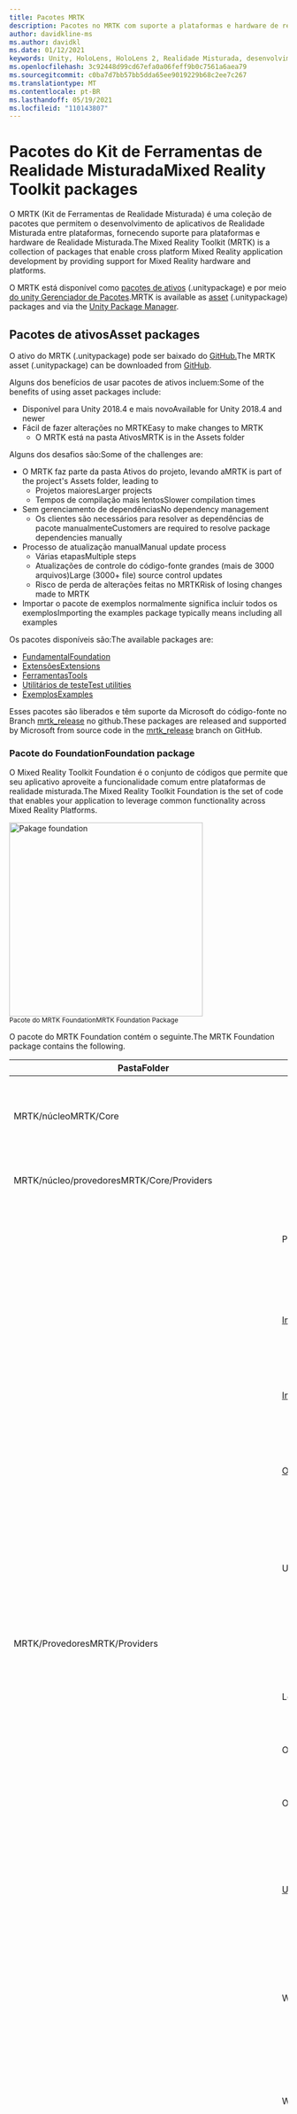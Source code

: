```yaml
---
title: Pacotes MRTK
description: Pacotes no MRTK com suporte a plataformas e hardware de realidade misturada.
author: davidkline-ms
ms.author: davidkl
ms.date: 01/12/2021
keywords: Unity, HoloLens, HoloLens 2, Realidade Misturada, desenvolvimento, MRTK, Unity Gerenciador de Pacotes,
ms.openlocfilehash: 3c92448d99cd67efa0a06feff9b0c7561a6aea79
ms.sourcegitcommit: c0ba7d7bb57bb5dda65ee9019229b68c2ee7c267
ms.translationtype: MT
ms.contentlocale: pt-BR
ms.lasthandoff: 05/19/2021
ms.locfileid: "110143807"
---
```

# <a name="mixed-reality-toolkit-packages"></a><span data-ttu-id="f936b-104">Pacotes do Kit de Ferramentas de Realidade Misturada</span><span class="sxs-lookup"><span data-stu-id="f936b-104">Mixed Reality Toolkit packages</span></span>

<span data-ttu-id="f936b-105">O MRTK (Kit de Ferramentas de Realidade Misturada) é uma coleção de pacotes que permitem o desenvolvimento de aplicativos de Realidade Misturada entre plataformas, fornecendo suporte para plataformas e hardware de Realidade Misturada.</span><span class="sxs-lookup"><span data-stu-id="f936b-105">The Mixed Reality Toolkit (MRTK) is a collection of packages that enable cross platform Mixed Reality application development by providing support for Mixed Reality hardware and platforms.</span></span>

<span data-ttu-id="f936b-106">O MRTK está disponível como [pacotes de ativos](#asset-packages) (.unitypackage) e por meio [do unity Gerenciador de Pacotes](#unity-package-manager).</span><span class="sxs-lookup"><span data-stu-id="f936b-106">MRTK is available as [asset](#asset-packages) (.unitypackage) packages and via the [Unity Package Manager](#unity-package-manager).</span></span>

## <a name="asset-packages"></a><span data-ttu-id="f936b-107">Pacotes de ativos</span><span class="sxs-lookup"><span data-stu-id="f936b-107">Asset packages</span></span>

<span data-ttu-id="f936b-108">O ativo do MRTK (.unitypackage) pode ser baixado do [GitHub.](https://github.com/microsoft/MixedRealityToolkit-Unity/releases)</span><span class="sxs-lookup"><span data-stu-id="f936b-108">The MRTK asset (.unitypackage) can be downloaded from [GitHub](https://github.com/microsoft/MixedRealityToolkit-Unity/releases).</span></span>

<span data-ttu-id="f936b-109">Alguns dos benefícios de usar pacotes de ativos incluem:</span><span class="sxs-lookup"><span data-stu-id="f936b-109">Some of the benefits of using asset packages include:</span></span>

- <span data-ttu-id="f936b-110">Disponível para Unity 2018.4 e mais novo</span><span class="sxs-lookup"><span data-stu-id="f936b-110">Available for Unity 2018.4 and newer</span></span>
- <span data-ttu-id="f936b-111">Fácil de fazer alterações no MRTK</span><span class="sxs-lookup"><span data-stu-id="f936b-111">Easy to make changes to MRTK</span></span>
  - <span data-ttu-id="f936b-112">O MRTK está na pasta Ativos</span><span class="sxs-lookup"><span data-stu-id="f936b-112">MRTK is in the Assets folder</span></span>

<span data-ttu-id="f936b-113">Alguns dos desafios são:</span><span class="sxs-lookup"><span data-stu-id="f936b-113">Some of the challenges are:</span></span>

- <span data-ttu-id="f936b-114">O MRTK faz parte da pasta Ativos do projeto, levando a</span><span class="sxs-lookup"><span data-stu-id="f936b-114">MRTK is part of the project's Assets folder, leading to</span></span>
  - <span data-ttu-id="f936b-115">Projetos maiores</span><span class="sxs-lookup"><span data-stu-id="f936b-115">Larger projects</span></span>
  - <span data-ttu-id="f936b-116">Tempos de compilação mais lentos</span><span class="sxs-lookup"><span data-stu-id="f936b-116">Slower compilation times</span></span>
- <span data-ttu-id="f936b-117">Sem gerenciamento de dependências</span><span class="sxs-lookup"><span data-stu-id="f936b-117">No dependency management</span></span>
  - <span data-ttu-id="f936b-118">Os clientes são necessários para resolver as dependências de pacote manualmente</span><span class="sxs-lookup"><span data-stu-id="f936b-118">Customers are required to resolve package dependencies manually</span></span>
- <span data-ttu-id="f936b-119">Processo de atualização manual</span><span class="sxs-lookup"><span data-stu-id="f936b-119">Manual update process</span></span>
  - <span data-ttu-id="f936b-120">Várias etapas</span><span class="sxs-lookup"><span data-stu-id="f936b-120">Multiple steps</span></span>
  - <span data-ttu-id="f936b-121">Atualizações de controle do código-fonte grandes (mais de 3000 arquivos)</span><span class="sxs-lookup"><span data-stu-id="f936b-121">Large (3000+ file) source control updates</span></span>
  - <span data-ttu-id="f936b-122">Risco de perda de alterações feitas no MRTK</span><span class="sxs-lookup"><span data-stu-id="f936b-122">Risk of losing changes made to MRTK</span></span>
- <span data-ttu-id="f936b-123">Importar o pacote de exemplos normalmente significa incluir todos os exemplos</span><span class="sxs-lookup"><span data-stu-id="f936b-123">Importing the examples package typically means including all examples</span></span>

<span data-ttu-id="f936b-124">Os pacotes disponíveis são:</span><span class="sxs-lookup"><span data-stu-id="f936b-124">The available packages are:</span></span>

- [<span data-ttu-id="f936b-125">Fundamental</span><span class="sxs-lookup"><span data-stu-id="f936b-125">Foundation</span></span>](#foundation-package)
- [<span data-ttu-id="f936b-126">Extensões</span><span class="sxs-lookup"><span data-stu-id="f936b-126">Extensions</span></span>](#extensions-package)
- [<span data-ttu-id="f936b-127">Ferramentas</span><span class="sxs-lookup"><span data-stu-id="f936b-127">Tools</span></span>](#tools-package)
- [<span data-ttu-id="f936b-128">Utilitários de teste</span><span class="sxs-lookup"><span data-stu-id="f936b-128">Test utilities</span></span>](#test-utilities-package)
- [<span data-ttu-id="f936b-129">Exemplos</span><span class="sxs-lookup"><span data-stu-id="f936b-129">Examples</span></span>](#examples-package)

<span data-ttu-id="f936b-130">Esses pacotes são liberados e têm suporte da Microsoft do código-fonte no Branch [mrtk_release](https://github.com/Microsoft/MixedRealityToolkit-Unity/tree/mrtk_release) no github.</span><span class="sxs-lookup"><span data-stu-id="f936b-130">These packages are released and supported by Microsoft from source code in the [mrtk_release](https://github.com/Microsoft/MixedRealityToolkit-Unity/tree/mrtk_release) branch on GitHub.</span></span>

### <a name="foundation-package"></a><span data-ttu-id="f936b-131">Pacote do Foundation</span><span class="sxs-lookup"><span data-stu-id="f936b-131">Foundation package</span></span>

<span data-ttu-id="f936b-132">O Mixed Reality Toolkit Foundation é o conjunto de códigos que permite que seu aplicativo aproveite a funcionalidade comum entre plataformas de realidade misturada.</span><span class="sxs-lookup"><span data-stu-id="f936b-132">The Mixed Reality Toolkit Foundation is the set of code that enables your application to leverage common functionality across Mixed Reality Platforms.</span></span>

<img src="../features/images/input/MRTK_Package_Foundation.png" width="350px" alt="Pakage foundation" style="display:block;">  
<span data-ttu-id="f936b-133"><sup>Pacote do MRTK Foundation</sup></span><span class="sxs-lookup"><span data-stu-id="f936b-133"><sup>MRTK Foundation Package</sup></span></span>

<span data-ttu-id="f936b-134">O pacote do MRTK Foundation contém o seguinte.</span><span class="sxs-lookup"><span data-stu-id="f936b-134">The MRTK Foundation package contains the following.</span></span>

| <span data-ttu-id="f936b-135">Pasta</span><span class="sxs-lookup"><span data-stu-id="f936b-135">Folder</span></span> | <span data-ttu-id="f936b-136">Componente</span><span class="sxs-lookup"><span data-stu-id="f936b-136">Component</span></span> | <span data-ttu-id="f936b-137">Descrição</span><span class="sxs-lookup"><span data-stu-id="f936b-137">Description</span></span> |
| --- | --- | --- |
| <span data-ttu-id="f936b-138">MRTK/núcleo</span><span class="sxs-lookup"><span data-stu-id="f936b-138">MRTK/Core</span></span> | | <span data-ttu-id="f936b-139">Definições de interface e tipo, classes base, sombreador padrão.</span><span class="sxs-lookup"><span data-stu-id="f936b-139">Interface and type definitions, base classes, standard shader.</span></span> |
| <span data-ttu-id="f936b-140">MRTK/núcleo/provedores</span><span class="sxs-lookup"><span data-stu-id="f936b-140">MRTK/Core/Providers</span></span> | | <span data-ttu-id="f936b-141">Provedores de dados independentes de plataforma</span><span class="sxs-lookup"><span data-stu-id="f936b-141">Platform agnostic data providers</span></span> |
| | <span data-ttu-id="f936b-142">Participação</span><span class="sxs-lookup"><span data-stu-id="f936b-142">Hands</span></span> | <span data-ttu-id="f936b-143">Suporte de classe base e serviços para acompanhamento à mão.</span><span class="sxs-lookup"><span data-stu-id="f936b-143">Base class support and services for hand tracking.</span></span> |
| | [<span data-ttu-id="f936b-144">InputAnimation</span><span class="sxs-lookup"><span data-stu-id="f936b-144">InputAnimation</span></span>](../features/input-simulation/input-animation-recording.md) | <span data-ttu-id="f936b-145">Suporte para registro de movimentação de cabeçalho e dados de rastreamento de mão.</span><span class="sxs-lookup"><span data-stu-id="f936b-145">Support for recording head movement and hand tracking data.</span></span> |
| | [<span data-ttu-id="f936b-146">InputSimulation</span><span class="sxs-lookup"><span data-stu-id="f936b-146">InputSimulation</span></span>](../features/input-simulation/input-simulation-service.md) | <span data-ttu-id="f936b-147">Suporte para simulação de entrada e de olho no editor.</span><span class="sxs-lookup"><span data-stu-id="f936b-147">Support for in-editor simulation of hand and eye input.</span></span> |
| | [<span data-ttu-id="f936b-148">ObjectMeshObserver</span><span class="sxs-lookup"><span data-stu-id="f936b-148">ObjectMeshObserver</span></span>](../features/spatial-awareness/spatial-object-mesh-observer.md) | <span data-ttu-id="f936b-149">O observador de conscientização espacial usando um modelo 3D como os dados.</span><span class="sxs-lookup"><span data-stu-id="f936b-149">Spatial awareness observer using a 3D model as the data.</span></span> |
| | <span data-ttu-id="f936b-150">UnityInput</span><span class="sxs-lookup"><span data-stu-id="f936b-150">UnityInput</span></span> | <span data-ttu-id="f936b-151">Dispositivos de entrada comuns (pixel, mouse etc.) implementados por meio da API de entrada do Unity.</span><span class="sxs-lookup"><span data-stu-id="f936b-151">Common input devices (joystick, mouse, etc.) implemented via Unity's input API.</span></span> |
| <span data-ttu-id="f936b-152">MRTK/Provedores</span><span class="sxs-lookup"><span data-stu-id="f936b-152">MRTK/Providers</span></span> | | <span data-ttu-id="f936b-153">Provedores de dados específicos da plataforma</span><span class="sxs-lookup"><span data-stu-id="f936b-153">Platform specific data providers</span></span> |
| | <span data-ttu-id="f936b-154">LeapMotion</span><span class="sxs-lookup"><span data-stu-id="f936b-154">LeapMotion</span></span> | <span data-ttu-id="f936b-155">Suporte para o controlador UltraLeap Leap Motion.</span><span class="sxs-lookup"><span data-stu-id="f936b-155">Support for the UltraLeap Leap Motion controller.</span></span> |
| | <span data-ttu-id="f936b-156">OpenVR</span><span class="sxs-lookup"><span data-stu-id="f936b-156">OpenVR</span></span> | <span data-ttu-id="f936b-157">Suporte para dispositivos OpenVR.</span><span class="sxs-lookup"><span data-stu-id="f936b-157">Support for OpenVR devices.</span></span> |
| | <span data-ttu-id="f936b-158">Oculus</span><span class="sxs-lookup"><span data-stu-id="f936b-158">Oculus</span></span> | <span data-ttu-id="f936b-159">Suporte para dispositivos Oculus, como o Busca.</span><span class="sxs-lookup"><span data-stu-id="f936b-159">Support for Oculus devices, such as the Quest.</span></span> |
| | [<span data-ttu-id="f936b-160">UnityAR</span><span class="sxs-lookup"><span data-stu-id="f936b-160">UnityAR</span></span>](../features/camera-system/unity-ar-camera-settings.md) | <span data-ttu-id="f936b-161">(Experimental) Provedor de configurações de câmera que habilita o uso do MRTK com dispositivos de AR móveis.</span><span class="sxs-lookup"><span data-stu-id="f936b-161">(Experimental) Camera settings provider enabling MRTK use with mobile AR devices.</span></span> |
| | <span data-ttu-id="f936b-162">WindowsMixedReality</span><span class="sxs-lookup"><span data-stu-id="f936b-162">WindowsMixedReality</span></span> | <span data-ttu-id="f936b-163">Suporte para Windows Mixed Reality, incluindo Microsoft HoloLens e headsets imersivos.</span><span class="sxs-lookup"><span data-stu-id="f936b-163">Support for Windows Mixed Reality devices, including Microsoft HoloLens and immersive headsets.</span></span> |
| | <span data-ttu-id="f936b-164">Windows</span><span class="sxs-lookup"><span data-stu-id="f936b-164">Windows</span></span> | <span data-ttu-id="f936b-165">Suporte para APIs específicas do Microsoft Windows, por exemplo, fala e ditado.</span><span class="sxs-lookup"><span data-stu-id="f936b-165">Support for Microsoft Windows specific APIs, for example speech and dictation.</span></span> |
| | <span data-ttu-id="f936b-166">SDK do XR</span><span class="sxs-lookup"><span data-stu-id="f936b-166">XR SDK</span></span> | <span data-ttu-id="f936b-167">(Experimental) Suporte para [a nova estrutura XR do Unity](https://blogs.unity3d.com/2020/01/24/unity-xr-platform-updates/) no Unity 2019.3 e mais novo.</span><span class="sxs-lookup"><span data-stu-id="f936b-167">(Experimental) Support for [Unity's new XR framework](https://blogs.unity3d.com/2020/01/24/unity-xr-platform-updates/) in Unity 2019.3 and newer.</span></span> |
| <span data-ttu-id="f936b-168">MRTK/SDK</span><span class="sxs-lookup"><span data-stu-id="f936b-168">MRTK/SDK</span></span> | | |
| | <span data-ttu-id="f936b-169">Habilitação</span><span class="sxs-lookup"><span data-stu-id="f936b-169">Experimental</span></span> | <span data-ttu-id="f936b-170">Recursos experimentais, incluindo sombreadores, controles de interface do usuário e gerenciadores de sistema individuais.</span><span class="sxs-lookup"><span data-stu-id="f936b-170">Experimental features, including shaders, user interface controls and individual system managers.</span></span> |
| | <span data-ttu-id="f936b-171">Recursos</span><span class="sxs-lookup"><span data-stu-id="f936b-171">Features</span></span> | <span data-ttu-id="f936b-172">Funcionalidade que se baseia no pacote Foundation.</span><span class="sxs-lookup"><span data-stu-id="f936b-172">Functionality that builds upon the Foundation package.</span></span> |
| | <span data-ttu-id="f936b-173">Perfis</span><span class="sxs-lookup"><span data-stu-id="f936b-173">Profiles</span></span> | <span data-ttu-id="f936b-174">Perfis padrão para os serviços e sistemas do Microsoft Mixed Reality Toolkit.</span><span class="sxs-lookup"><span data-stu-id="f936b-174">Default profiles for the Microsoft Mixed Reality Toolkit systems and services.</span></span> |
| | <span data-ttu-id="f936b-175">StandardAssets</span><span class="sxs-lookup"><span data-stu-id="f936b-175">StandardAssets</span></span> | <span data-ttu-id="f936b-176">Ativos comuns; modelos, texturas, materiais, etc.</span><span class="sxs-lookup"><span data-stu-id="f936b-176">Common assets; models, textures, materials, etc.</span></span> |
| <span data-ttu-id="f936b-177">MRTK/SceneSystemResources</span><span class="sxs-lookup"><span data-stu-id="f936b-177">MRTK/SceneSystemResources</span></span> | | <span data-ttu-id="f936b-178">Ativos e recursos usados pelo sistema de cena</span><span class="sxs-lookup"><span data-stu-id="f936b-178">Assets and resources used by the Scene System</span></span> |
| <span data-ttu-id="f936b-179">MRTK/serviços</span><span class="sxs-lookup"><span data-stu-id="f936b-179">MRTK/Services</span></span> | | |
| | [<span data-ttu-id="f936b-180">BoundarySystem</span><span class="sxs-lookup"><span data-stu-id="f936b-180">BoundarySystem</span></span>](../features/boundary/boundary-system-getting-started.md) | <span data-ttu-id="f936b-181">Sistema implementando suporte de limite VR.</span><span class="sxs-lookup"><span data-stu-id="f936b-181">System implementing VR boundary support.</span></span> |
| | [<span data-ttu-id="f936b-182">CameraSystem</span><span class="sxs-lookup"><span data-stu-id="f936b-182">CameraSystem</span></span>](../features/camera-system/camera-system-overview.md) | <span data-ttu-id="f936b-183">Sistema implementando a configuração e o gerenciamento da câmera.</span><span class="sxs-lookup"><span data-stu-id="f936b-183">System implementing camera configuration and management.</span></span> |
| | [<span data-ttu-id="f936b-184">DiagnosticsSystem</span><span class="sxs-lookup"><span data-stu-id="f936b-184">DiagnosticsSystem</span></span>](../features/diagnostics/diagnostics-system-getting-started.md) | <span data-ttu-id="f936b-185">Sistema implementando no Application Diagnostics, por exemplo, um criador de perfil Visual.</span><span class="sxs-lookup"><span data-stu-id="f936b-185">System implementing in application diagnostics, for example a visual profiler.</span></span> |
| | [<span data-ttu-id="f936b-186">InputSystem</span><span class="sxs-lookup"><span data-stu-id="f936b-186">InputSystem</span></span>](../features/input/overview.md) | <span data-ttu-id="f936b-187">Sistema que fornece suporte para acessar e manipular a entrada do usuário.</span><span class="sxs-lookup"><span data-stu-id="f936b-187">System providing support for accessing and handling user input.</span></span> |
| | [<span data-ttu-id="f936b-188">SceneSystem</span><span class="sxs-lookup"><span data-stu-id="f936b-188">SceneSystem</span></span>](../features/scene-system/scene-system-getting-started.md) | <span data-ttu-id="f936b-189">Sistema que fornece suporte a aplicativos de várias cenas.</span><span class="sxs-lookup"><span data-stu-id="f936b-189">System providing multi-scene application support.</span></span> |
| | [<span data-ttu-id="f936b-190">SpatialAwarenessSystem</span><span class="sxs-lookup"><span data-stu-id="f936b-190">SpatialAwarenessSystem</span></span>](../features/spatial-awareness/spatial-awareness-getting-started.md) | <span data-ttu-id="f936b-191">Sistema que fornece suporte para a conscientização do ambiente do usuário.</span><span class="sxs-lookup"><span data-stu-id="f936b-191">System providing support for awareness of the user's environment.</span></span> |
| | [<span data-ttu-id="f936b-192">TeleportSystem</span><span class="sxs-lookup"><span data-stu-id="f936b-192">TeleportSystem</span></span>](../features/teleport-system/teleport-system.md) | <span data-ttu-id="f936b-193">Sistema que fornece suporte para teleportabilidade (mudando sobre a experiência em saltos).</span><span class="sxs-lookup"><span data-stu-id="f936b-193">System providing support for teleporting (moving about the experience in jumps).</span></span> |
| <span data-ttu-id="f936b-194">MRTK/StandardAssets</span><span class="sxs-lookup"><span data-stu-id="f936b-194">MRTK/StandardAssets</span></span> | | <span data-ttu-id="f936b-195">Sombreador padrão MRTK, materiais básicos e outros ativos padrão para experiências de realidade misturada</span><span class="sxs-lookup"><span data-stu-id="f936b-195">MRTK Standard shader, basic materials and other standard assets for mixed reality experiences</span></span> |

### <a name="extensions-package"></a><span data-ttu-id="f936b-196">Pacote de extensões</span><span class="sxs-lookup"><span data-stu-id="f936b-196">Extensions package</span></span>

<span data-ttu-id="f936b-197">O pacote opcional Microsoft. MixedRealityToolkit. Unity. Extensions inclui serviços adicionais que estendem a funcionalidade do Microsoft Mixed Reality Toolkit.</span><span class="sxs-lookup"><span data-stu-id="f936b-197">The optional Microsoft.MixedRealityToolkit.Unity.Extensions package includes additional services that extend the functionality of the Microsoft Mixed Reality Toolkit.</span></span>

> [!NOTE]
> <span data-ttu-id="f936b-198">O pacote de extensões requer Microsoft. MixedRealityToolkit. Unity. Foundation.</span><span class="sxs-lookup"><span data-stu-id="f936b-198">The extensions package requires Microsoft.MixedRealityToolkit.Unity.Foundation.</span></span>

| <span data-ttu-id="f936b-199">Pasta</span><span class="sxs-lookup"><span data-stu-id="f936b-199">Folder</span></span> | <span data-ttu-id="f936b-200">Componente</span><span class="sxs-lookup"><span data-stu-id="f936b-200">Component</span></span> | <span data-ttu-id="f936b-201">Descrição</span><span class="sxs-lookup"><span data-stu-id="f936b-201">Description</span></span> |
| --- | --- | --- |
| <span data-ttu-id="f936b-202">MRTK/extensões</span><span class="sxs-lookup"><span data-stu-id="f936b-202">MRTK/Extensions</span></span> | |
| | [<span data-ttu-id="f936b-203">HandPhysicsService</span><span class="sxs-lookup"><span data-stu-id="f936b-203">HandPhysicsService</span></span>](../features/extensions/hand-physics-service.md) | <span data-ttu-id="f936b-204">Serviço que adiciona suporte de física a mãos articuladas.</span><span class="sxs-lookup"><span data-stu-id="f936b-204">Service that adds physics support to articulated hands.</span></span> |
| | <span data-ttu-id="f936b-205">LostTrackingService</span><span class="sxs-lookup"><span data-stu-id="f936b-205">LostTrackingService</span></span> | <span data-ttu-id="f936b-206">Serviço que simplifica a manipulação da perda de rastreamento em dispositivos Microsoft HoloLens.</span><span class="sxs-lookup"><span data-stu-id="f936b-206">Service that simplifies handling of tracking loss on Microsoft HoloLens devices.</span></span> |
| | [<span data-ttu-id="f936b-207">SceneTransitionService</span><span class="sxs-lookup"><span data-stu-id="f936b-207">SceneTransitionService</span></span>](../features/extensions/scene-transition-service.md) | <span data-ttu-id="f936b-208">Serviço que simplifica a adição de transições de cena suaves.</span><span class="sxs-lookup"><span data-stu-id="f936b-208">Service that simplifies adding smooth scene transitions.</span></span> |

### <a name="tools-package"></a><span data-ttu-id="f936b-209">Pacote de ferramentas</span><span class="sxs-lookup"><span data-stu-id="f936b-209">Tools package</span></span>

<span data-ttu-id="f936b-210">O pacote opcional Microsoft. MixedRealityToolkit. Unity. Tools inclui ferramentas úteis que aprimoram a experiência de desenvolvimento da realidade mista usando o Microsoft Mixed Reality Toolkit.</span><span class="sxs-lookup"><span data-stu-id="f936b-210">The optional Microsoft.MixedRealityToolkit.Unity.Tools package includes helpful tools that enhance the mixed reality development experience using the Microsoft Mixed Reality Toolkit.</span></span>
<span data-ttu-id="f936b-211">Essas ferramentas estão localizadas no menu **Mixed Reality Toolkit > Utilities** no editor do Unity.</span><span class="sxs-lookup"><span data-stu-id="f936b-211">These tools are located in the **Mixed Reality Toolkit > Utilities** menu in the Unity Editor.</span></span>

> [!NOTE]
> <span data-ttu-id="f936b-212">O pacote de ferramentas requer Microsoft. MixedRealityToolkit. Unity. Foundation.</span><span class="sxs-lookup"><span data-stu-id="f936b-212">The tools package requires Microsoft.MixedRealityToolkit.Unity.Foundation.</span></span>

| <span data-ttu-id="f936b-213">Pasta</span><span class="sxs-lookup"><span data-stu-id="f936b-213">Folder</span></span> | <span data-ttu-id="f936b-214">Componente</span><span class="sxs-lookup"><span data-stu-id="f936b-214">Component</span></span> | <span data-ttu-id="f936b-215">Descrição</span><span class="sxs-lookup"><span data-stu-id="f936b-215">Description</span></span> |
| --- | --- | --- |
| <span data-ttu-id="f936b-216">MRTK/ferramentas</span><span class="sxs-lookup"><span data-stu-id="f936b-216">MRTK/Tools</span></span> | |
| | <span data-ttu-id="f936b-217">BuildWindow</span><span class="sxs-lookup"><span data-stu-id="f936b-217">BuildWindow</span></span> | <span data-ttu-id="f936b-218">Ferramenta que ajuda a simplificar o processo de criação e implantação de aplicativos UWP.</span><span class="sxs-lookup"><span data-stu-id="f936b-218">Tool that helps simplify the process of building and deploying UWP applications.</span></span> |
| | [<span data-ttu-id="f936b-219">DependencyWindow</span><span class="sxs-lookup"><span data-stu-id="f936b-219">DependencyWindow</span></span>](../features/tools/dependency-window.md) | <span data-ttu-id="f936b-220">Ferramenta que cria um grafo de dependência de ativos em um projeto.</span><span class="sxs-lookup"><span data-stu-id="f936b-220">Tool that creates a dependency graph of assets in a project.</span></span> |
| | [<span data-ttu-id="f936b-221">ExtensionServiceCreator</span><span class="sxs-lookup"><span data-stu-id="f936b-221">ExtensionServiceCreator</span></span>](../features/tools/extension-service-creation-wizard.md) | <span data-ttu-id="f936b-222">Assistente para ajudar na criação de serviços de extensão.</span><span class="sxs-lookup"><span data-stu-id="f936b-222">Wizard to assist in creating extension services.</span></span> |
| | [<span data-ttu-id="f936b-223">MigrationWindow</span><span class="sxs-lookup"><span data-stu-id="f936b-223">MigrationWindow</span></span>](../features/tools/migration-window.md) | <span data-ttu-id="f936b-224">Ferramenta que ajuda na atualização de código que usa componentes do MRTK preterido.</span><span class="sxs-lookup"><span data-stu-id="f936b-224">Tool that assists in updating code that uses deprecated MRTK components.</span></span>  |
| | [<span data-ttu-id="f936b-225">OptimizeWindow</span><span class="sxs-lookup"><span data-stu-id="f936b-225">OptimizeWindow</span></span>](../features/tools/optimize-window.md) | <span data-ttu-id="f936b-226">Utilitário para ajudar a automatizar a configuração de um projeto de realidade misturada para o melhor desempenho no Unity.</span><span class="sxs-lookup"><span data-stu-id="f936b-226">Utility to help automate configuring a mixed reality project for the best performance in Unity.</span></span> |
| | <span data-ttu-id="f936b-227">ReserializeAssetsUtility</span><span class="sxs-lookup"><span data-stu-id="f936b-227">ReserializeAssetsUtility</span></span> | <span data-ttu-id="f936b-228">Fornece suporte para reserializar arquivos específicos do Unity.</span><span class="sxs-lookup"><span data-stu-id="f936b-228">Provides support for reserializing specific Unity files.</span></span> |
| | [<span data-ttu-id="f936b-229">RuntimeTools/Tools/ControllerMappingTool</span><span class="sxs-lookup"><span data-stu-id="f936b-229">RuntimeTools/Tools/ControllerMappingTool</span></span>](../features/tools/controller-mapping-tool.md) | <span data-ttu-id="f936b-230">Utilitário que permite aos desenvolvedores determinar rapidamente os mapeamentos do Unity para controladores de hardware.</span><span class="sxs-lookup"><span data-stu-id="f936b-230">Utility enabling developers to quickly determine Unity mappings for hardware controllers.</span></span> |
| | <span data-ttu-id="f936b-231">ScreenshotUtility</span><span class="sxs-lookup"><span data-stu-id="f936b-231">ScreenshotUtility</span></span> | <span data-ttu-id="f936b-232">Habilita a captura de imagens de aplicativo no editor do Unity.</span><span class="sxs-lookup"><span data-stu-id="f936b-232">Enables capturing application images in the Unity editor.</span></span> |
| | <span data-ttu-id="f936b-233">TextureCombinerWindow</span><span class="sxs-lookup"><span data-stu-id="f936b-233">TextureCombinerWindow</span></span> | <span data-ttu-id="f936b-234">Utilitário para combinar texturas gráficas.</span><span class="sxs-lookup"><span data-stu-id="f936b-234">Utility to combine graphics textures.</span></span> |
| | [<span data-ttu-id="f936b-235">Caixa de Ferramentas</span><span class="sxs-lookup"><span data-stu-id="f936b-235">Toolbox</span></span>](../features/ux-building-blocks/toolbox.md) | <span data-ttu-id="f936b-236">Interface do usuário que facilita a descoberta e o uso de componentes de UX do MRTK.</span><span class="sxs-lookup"><span data-stu-id="f936b-236">UI that makes it easy to discover and use MRTK UX components.</span></span> |

### <a name="test-utilities-package"></a><span data-ttu-id="f936b-237">Testar pacote de utilitários</span><span class="sxs-lookup"><span data-stu-id="f936b-237">Test utilities package</span></span>

<span data-ttu-id="f936b-238">O pacote opcional Microsoft.MixedRealityToolkit.TestUtilities é uma coleção de scripts auxiliares que permitem aos desenvolvedores criar facilmente testes de modo [de reprodução.](../contributing/unit-tests.md#play-mode-tests)</span><span class="sxs-lookup"><span data-stu-id="f936b-238">The optional Microsoft.MixedRealityToolkit.TestUtilities package is a collection of helper scripts that enable developers to easily [create play mode tests](../contributing/unit-tests.md#play-mode-tests).</span></span> <span data-ttu-id="f936b-239">Esses utilitários são especialmente úteis para desenvolvedores que criam componentes do MRTK.</span><span class="sxs-lookup"><span data-stu-id="f936b-239">These utilities are especially useful for developers creating MRTK components.</span></span>

| <span data-ttu-id="f936b-240">Pasta</span><span class="sxs-lookup"><span data-stu-id="f936b-240">Folder</span></span> | <span data-ttu-id="f936b-241">Componente</span><span class="sxs-lookup"><span data-stu-id="f936b-241">Component</span></span> | <span data-ttu-id="f936b-242">Descrição</span><span class="sxs-lookup"><span data-stu-id="f936b-242">Description</span></span> |
| --- | --- | --- |
| <span data-ttu-id="f936b-243">MRTK/testes</span><span class="sxs-lookup"><span data-stu-id="f936b-243">MRTK/Tests</span></span> | |
| | <span data-ttu-id="f936b-244">TestUtilities</span><span class="sxs-lookup"><span data-stu-id="f936b-244">TestUtilities</span></span> | <span data-ttu-id="f936b-245">Métodos para simplificar a criação de testes de modo de reprodução, incluindo utilitários de simulação de mão.</span><span class="sxs-lookup"><span data-stu-id="f936b-245">Methods to simplify creation of play mode tests, including hand simulation utilities.</span></span> |

### <a name="examples-package"></a><span data-ttu-id="f936b-246">Pacote de exemplos</span><span class="sxs-lookup"><span data-stu-id="f936b-246">Examples package</span></span>

<span data-ttu-id="f936b-247">O pacote de exemplos contém demonstrações, scripts de exemplo e exemplos de cenas que exercem a funcionalidade no pacote do Foundation.</span><span class="sxs-lookup"><span data-stu-id="f936b-247">The examples package contains demos, sample scripts, and sample scenes that exercise functionality in the foundation package.</span></span> <span data-ttu-id="f936b-248">Este pacote contém a [cena HandInteractionExample](../features/example-scenes/hand-interaction-examples.md) (figurada abaixo) que contém objetos de exemplo que respondem a vários tipos de entrada mão (articulados e não articulados).</span><span class="sxs-lookup"><span data-stu-id="f936b-248">This package contains the [HandInteractionExample scene](../features/example-scenes/hand-interaction-examples.md) (pictured below) which contains sample objects that respond to various types of hand input (articulated and non-articulated).</span></span>

![Cena HandInteractionExample](../features/images/MRTK_Examples.png)

<span data-ttu-id="f936b-250">Este pacote também contém demonstrações de acompanhamento ocular, que estão [documentadas aqui](../features/example-scenes/eye-tracking-examples-overview.md)</span><span class="sxs-lookup"><span data-stu-id="f936b-250">This package also contains eye tracking demos, which are [documented here](../features/example-scenes/eye-tracking-examples-overview.md)</span></span>

<span data-ttu-id="f936b-251">Em geral, qualquer novo recurso no MRTK deve conter um exemplo correspondente no pacote de exemplos, aproximadamente seguindo a mesma estrutura de pastas e local.</span><span class="sxs-lookup"><span data-stu-id="f936b-251">More generally, any new feature in the MRTK should contain a corresponding example in the examples package, roughly following the same folder structure and location.</span></span>

> [!NOTE]
> <span data-ttu-id="f936b-252">O pacote de exemplos requer Microsoft. MixedRealityToolkit. Unity. Foundation.</span><span class="sxs-lookup"><span data-stu-id="f936b-252">The examples package requires Microsoft.MixedRealityToolkit.Unity.Foundation.</span></span>

| <span data-ttu-id="f936b-253">Pasta</span><span class="sxs-lookup"><span data-stu-id="f936b-253">Folder</span></span> | <span data-ttu-id="f936b-254">Componente</span><span class="sxs-lookup"><span data-stu-id="f936b-254">Component</span></span> | <span data-ttu-id="f936b-255">Descrição</span><span class="sxs-lookup"><span data-stu-id="f936b-255">Description</span></span> |
| --- | --- | --- |
| <span data-ttu-id="f936b-256">MRTK/exemplos</span><span class="sxs-lookup"><span data-stu-id="f936b-256">MRTK/Examples</span></span> | | |
| | <span data-ttu-id="f936b-257">Demonstrações</span><span class="sxs-lookup"><span data-stu-id="f936b-257">Demos</span></span> | <span data-ttu-id="f936b-258">Cenas simples que ilustram um ou dois recursos relacionados.</span><span class="sxs-lookup"><span data-stu-id="f936b-258">Simple scenes illustrating one or two related features.</span></span> |
| | <span data-ttu-id="f936b-259">Habilitação</span><span class="sxs-lookup"><span data-stu-id="f936b-259">Experimental</span></span> | <span data-ttu-id="f936b-260">Cenas de demonstração que ilustram recursos experimentais.</span><span class="sxs-lookup"><span data-stu-id="f936b-260">Demo scenes illustrating experimental features.</span></span> |
| | <span data-ttu-id="f936b-261">StandardAssets</span><span class="sxs-lookup"><span data-stu-id="f936b-261">StandardAssets</span></span> | <span data-ttu-id="f936b-262">Ativos comuns compartilhados por várias cenas de demonstração.</span><span class="sxs-lookup"><span data-stu-id="f936b-262">Common assets shared by multiple demo scenes.</span></span> |

## <a name="unity-package-manager"></a><span data-ttu-id="f936b-263">Gerenciador de pacotes do Unity</span><span class="sxs-lookup"><span data-stu-id="f936b-263">Unity Package Manager</span></span>

<span data-ttu-id="f936b-264">Para as experiências que estão sendo criadas usando o Unity 2019,4 e mais recente, o MRTK está disponível por meio do [Gerenciador de pacotes do Unity](https://docs.unity3d.com/Manual/Packages.html).</span><span class="sxs-lookup"><span data-stu-id="f936b-264">For experiences being created using Unity 2019.4 and newer, the MRTK is available via the [Unity Package Manager](https://docs.unity3d.com/Manual/Packages.html).</span></span>

<span data-ttu-id="f936b-265">Alguns dos benefícios de usar pacotes de ativos incluem:</span><span class="sxs-lookup"><span data-stu-id="f936b-265">Some of the benefits of using asset packages include:</span></span>

- <span data-ttu-id="f936b-266">Projetos menores</span><span class="sxs-lookup"><span data-stu-id="f936b-266">Smaller projects</span></span>
  - <span data-ttu-id="f936b-267">Soluções de limpeza do Visual Studio</span><span class="sxs-lookup"><span data-stu-id="f936b-267">Cleaner Visual Studio solutions</span></span>
  - <span data-ttu-id="f936b-268">Menos arquivos para fazer check-in (MRTK é uma referência simples no `Packages/manifest.json` arquivo)</span><span class="sxs-lookup"><span data-stu-id="f936b-268">Fewer files to check in (MRTK is a simple reference in the `Packages/manifest.json` file)</span></span>
- <span data-ttu-id="f936b-269">Compilação mais rápida</span><span class="sxs-lookup"><span data-stu-id="f936b-269">Faster compilation</span></span>
  - <span data-ttu-id="f936b-270">O Unity não precisa recompilar o MRTK durante a compilação</span><span class="sxs-lookup"><span data-stu-id="f936b-270">Unity does not need to recompile MRTK during building</span></span>
- <span data-ttu-id="f936b-271">Resolução de dependência</span><span class="sxs-lookup"><span data-stu-id="f936b-271">Dependency resolution</span></span>
  - <span data-ttu-id="f936b-272">Os pacotes MRTK necessários são instalados automaticamente ao especificar pacotes com dependências</span><span class="sxs-lookup"><span data-stu-id="f936b-272">Required MRTK packages are automatically installed when specifying packages with dependencies</span></span>
- <span data-ttu-id="f936b-273">Atualização fácil para novas versões do MRTK</span><span class="sxs-lookup"><span data-stu-id="f936b-273">Easy update to new MRTK versions</span></span>
  - <span data-ttu-id="f936b-274">Alterar a versão no `Packages/manifest.json` arquivo</span><span class="sxs-lookup"><span data-stu-id="f936b-274">Change the version in the `Packages/manifest.json` file</span></span>

<span data-ttu-id="f936b-275">Alguns dos desafios são:</span><span class="sxs-lookup"><span data-stu-id="f936b-275">Some of the challenges are:</span></span>

- <span data-ttu-id="f936b-276">O MRTK é imutável</span><span class="sxs-lookup"><span data-stu-id="f936b-276">MRTK is immutable</span></span>
  - <span data-ttu-id="f936b-277">Não é possível fazer alterações sem que elas são removidas durante a resolução do pacote</span><span class="sxs-lookup"><span data-stu-id="f936b-277">Cannot make changes without them being removed during package resolution</span></span>
- <span data-ttu-id="f936b-278">O MRTK não dá suporte a pacotes UPM com o Unity 2018.4</span><span class="sxs-lookup"><span data-stu-id="f936b-278">MRTK does not support UPM packages with Unity 2018.4</span></span>

### <a name="foundation-package"></a><span data-ttu-id="f936b-279">Pacote foundation</span><span class="sxs-lookup"><span data-stu-id="f936b-279">Foundation package</span></span>

<span data-ttu-id="f936b-280">O pacote de base ( `com.microsoft.mixedreality.toolkit.foundation` ) forma a base do Kit de Ferramentas de Realidade Misturada.</span><span class="sxs-lookup"><span data-stu-id="f936b-280">The foundation package (`com.microsoft.mixedreality.toolkit.foundation`) forms the basis of the Mixed Reality Toolkit.</span></span>

| <span data-ttu-id="f936b-281">Pasta</span><span class="sxs-lookup"><span data-stu-id="f936b-281">Folder</span></span> | <span data-ttu-id="f936b-282">Componente</span><span class="sxs-lookup"><span data-stu-id="f936b-282">Component</span></span> | <span data-ttu-id="f936b-283">Descrição</span><span class="sxs-lookup"><span data-stu-id="f936b-283">Description</span></span> |
| --- | --- | --- |
| <span data-ttu-id="f936b-284">MRTK/Core</span><span class="sxs-lookup"><span data-stu-id="f936b-284">MRTK/Core</span></span> | | <span data-ttu-id="f936b-285">Definições de interface e tipo, classes base, sombreador padrão.</span><span class="sxs-lookup"><span data-stu-id="f936b-285">Interface and type definitions, base classes, standard shader.</span></span> |
| <span data-ttu-id="f936b-286">MRTK/Core/Providers</span><span class="sxs-lookup"><span data-stu-id="f936b-286">MRTK/Core/Providers</span></span> | | <span data-ttu-id="f936b-287">Provedores de dados agnósticos de plataforma</span><span class="sxs-lookup"><span data-stu-id="f936b-287">Platform agnostic data providers</span></span> |
| | <span data-ttu-id="f936b-288">Mãos</span><span class="sxs-lookup"><span data-stu-id="f936b-288">Hands</span></span> | <span data-ttu-id="f936b-289">Suporte de classe base e serviços para acompanhamento de mão.</span><span class="sxs-lookup"><span data-stu-id="f936b-289">Base class support and services for hand tracking.</span></span> |
| | [<span data-ttu-id="f936b-290">InputAnimation</span><span class="sxs-lookup"><span data-stu-id="f936b-290">InputAnimation</span></span>](../features/input-simulation/input-animation-recording.md) | <span data-ttu-id="f936b-291">Suporte para gravação de movimentação de cabeça e dados de acompanhamento de mão.</span><span class="sxs-lookup"><span data-stu-id="f936b-291">Support for recording head movement and hand tracking data.</span></span> |
| | [<span data-ttu-id="f936b-292">InputSimulation</span><span class="sxs-lookup"><span data-stu-id="f936b-292">InputSimulation</span></span>](../features/input-simulation/input-simulation-service.md) | <span data-ttu-id="f936b-293">Suporte para simulação no editor de entrada de mão e olho.</span><span class="sxs-lookup"><span data-stu-id="f936b-293">Support for in-editor simulation of hand and eye input.</span></span> |
| | [<span data-ttu-id="f936b-294">ObjectMeshObserver</span><span class="sxs-lookup"><span data-stu-id="f936b-294">ObjectMeshObserver</span></span>](../features/spatial-awareness/spatial-object-mesh-observer.md) | <span data-ttu-id="f936b-295">Observador de reconhecimento espacial usando um modelo 3D como os dados.</span><span class="sxs-lookup"><span data-stu-id="f936b-295">Spatial awareness observer using a 3D model as the data.</span></span> |
| | <span data-ttu-id="f936b-296">UnityInput</span><span class="sxs-lookup"><span data-stu-id="f936b-296">UnityInput</span></span> | <span data-ttu-id="f936b-297">Dispositivos de entrada comuns (joystick, mouse, etc.) implementados por meio da API de entrada do Unity.</span><span class="sxs-lookup"><span data-stu-id="f936b-297">Common input devices (joystick, mouse, etc.) implemented via Unity's input API.</span></span> |
| <span data-ttu-id="f936b-298">MRTK/provedores</span><span class="sxs-lookup"><span data-stu-id="f936b-298">MRTK/Providers</span></span> | | <span data-ttu-id="f936b-299">Provedores de dados específicos da plataforma</span><span class="sxs-lookup"><span data-stu-id="f936b-299">Platform specific data providers</span></span> |
| | <span data-ttu-id="f936b-300">LeapMotion</span><span class="sxs-lookup"><span data-stu-id="f936b-300">LeapMotion</span></span> | <span data-ttu-id="f936b-301">Suporte para o controlador de movimento UltraLeap Leap.</span><span class="sxs-lookup"><span data-stu-id="f936b-301">Support for the UltraLeap Leap Motion controller.</span></span> |
| | <span data-ttu-id="f936b-302">OpenVR</span><span class="sxs-lookup"><span data-stu-id="f936b-302">OpenVR</span></span> | <span data-ttu-id="f936b-303">Suporte para dispositivos OpenVR.</span><span class="sxs-lookup"><span data-stu-id="f936b-303">Support for OpenVR devices.</span></span> |
| | <span data-ttu-id="f936b-304">Oculus</span><span class="sxs-lookup"><span data-stu-id="f936b-304">Oculus</span></span> | <span data-ttu-id="f936b-305">Suporte para dispositivos oculus, como o Quest.</span><span class="sxs-lookup"><span data-stu-id="f936b-305">Support for Oculus devices, such as the Quest.</span></span> |
| | [<span data-ttu-id="f936b-306">UnityAR</span><span class="sxs-lookup"><span data-stu-id="f936b-306">UnityAR</span></span>](../features/camera-system/unity-ar-camera-settings.md) | <span data-ttu-id="f936b-307">Experimental Provedor de configurações de câmera que habilita o uso de MRTK com dispositivos móveis.</span><span class="sxs-lookup"><span data-stu-id="f936b-307">(Experimental) Camera settings provider enabling MRTK use with mobile AR devices.</span></span> |
| | <span data-ttu-id="f936b-308">WindowsMixedReality</span><span class="sxs-lookup"><span data-stu-id="f936b-308">WindowsMixedReality</span></span> | <span data-ttu-id="f936b-309">Suporte para dispositivos Windows Mixed Reality, incluindo o Microsoft HoloLens e o headsets de imersão.</span><span class="sxs-lookup"><span data-stu-id="f936b-309">Support for Windows Mixed Reality devices, including Microsoft HoloLens and immersive headsets.</span></span> |
| | <span data-ttu-id="f936b-310">Windows</span><span class="sxs-lookup"><span data-stu-id="f936b-310">Windows</span></span> | <span data-ttu-id="f936b-311">Suporte para APIs específicas do Microsoft Windows, por exemplo, fala e ditado.</span><span class="sxs-lookup"><span data-stu-id="f936b-311">Support for Microsoft Windows specific APIs, for example speech and dictation.</span></span> |
| | <span data-ttu-id="f936b-312">SDK do XR</span><span class="sxs-lookup"><span data-stu-id="f936b-312">XR SDK</span></span> | <span data-ttu-id="f936b-313">Experimental Suporte para o [novo XR Framework do Unity](https://blogs.unity3d.com/2020/01/24/unity-xr-platform-updates/) no Unity 2019,3 e mais recente.</span><span class="sxs-lookup"><span data-stu-id="f936b-313">(Experimental) Support for [Unity's new XR framework](https://blogs.unity3d.com/2020/01/24/unity-xr-platform-updates/) in Unity 2019.3 and newer.</span></span> |
| <span data-ttu-id="f936b-314">MRTK/SDK</span><span class="sxs-lookup"><span data-stu-id="f936b-314">MRTK/SDK</span></span> | | |
| | <span data-ttu-id="f936b-315">Habilitação</span><span class="sxs-lookup"><span data-stu-id="f936b-315">Experimental</span></span> | <span data-ttu-id="f936b-316">Recursos experimentais, incluindo sombreadores, controles de interface do usuário e gerentes de sistema individuais.</span><span class="sxs-lookup"><span data-stu-id="f936b-316">Experimental features, including shaders, user interface controls and individual system managers.</span></span> |
| | <span data-ttu-id="f936b-317">Recursos</span><span class="sxs-lookup"><span data-stu-id="f936b-317">Features</span></span> | <span data-ttu-id="f936b-318">Funcionalidade que se baseia no pacote base.</span><span class="sxs-lookup"><span data-stu-id="f936b-318">Functionality that builds upon the Foundation package.</span></span> |
| | <span data-ttu-id="f936b-319">Perfis</span><span class="sxs-lookup"><span data-stu-id="f936b-319">Profiles</span></span> | <span data-ttu-id="f936b-320">Perfis padrão para os sistemas e serviços do Microsoft Mixed Reality Toolkit.</span><span class="sxs-lookup"><span data-stu-id="f936b-320">Default profiles for the Microsoft Mixed Reality Toolkit systems and services.</span></span> |
| | <span data-ttu-id="f936b-321">StandardAssets</span><span class="sxs-lookup"><span data-stu-id="f936b-321">StandardAssets</span></span> | <span data-ttu-id="f936b-322">Ativos comuns; modelos, texturas, materiais, etc.</span><span class="sxs-lookup"><span data-stu-id="f936b-322">Common assets; models, textures, materials, etc.</span></span> |
| <span data-ttu-id="f936b-323">MRTK/Serviços</span><span class="sxs-lookup"><span data-stu-id="f936b-323">MRTK/Services</span></span> | | |
| | [<span data-ttu-id="f936b-324">BoundarySystem</span><span class="sxs-lookup"><span data-stu-id="f936b-324">BoundarySystem</span></span>](../features/boundary/boundary-system-getting-started.md) | <span data-ttu-id="f936b-325">Sistema que implementa o suporte de limite de VR.</span><span class="sxs-lookup"><span data-stu-id="f936b-325">System implementing VR boundary support.</span></span> |
| | [<span data-ttu-id="f936b-326">CameraSystem</span><span class="sxs-lookup"><span data-stu-id="f936b-326">CameraSystem</span></span>](../features/camera-system/camera-system-overview.md) | <span data-ttu-id="f936b-327">Sistema que implementa a configuração e o gerenciamento da câmera.</span><span class="sxs-lookup"><span data-stu-id="f936b-327">System implementing camera configuration and management.</span></span> |
| | [<span data-ttu-id="f936b-328">DiagnosticsSystem</span><span class="sxs-lookup"><span data-stu-id="f936b-328">DiagnosticsSystem</span></span>](../features/diagnostics/diagnostics-system-getting-started.md) | <span data-ttu-id="f936b-329">Sistema que implementa no diagnóstico de aplicativo, por exemplo, um profiler visual.</span><span class="sxs-lookup"><span data-stu-id="f936b-329">System implementing in application diagnostics, for example a visual profiler.</span></span> |
| | [<span data-ttu-id="f936b-330">InputSystem</span><span class="sxs-lookup"><span data-stu-id="f936b-330">InputSystem</span></span>](../features/input/overview.md) | <span data-ttu-id="f936b-331">Sistema que fornece suporte para acessar e manipular a entrada do usuário.</span><span class="sxs-lookup"><span data-stu-id="f936b-331">System providing support for accessing and handling user input.</span></span> |
| | [<span data-ttu-id="f936b-332">SceneSystem</span><span class="sxs-lookup"><span data-stu-id="f936b-332">SceneSystem</span></span>](../features/scene-system/scene-system-getting-started.md) | <span data-ttu-id="f936b-333">Sistema que fornece suporte a aplicativos de várias cenas.</span><span class="sxs-lookup"><span data-stu-id="f936b-333">System providing multi-scene application support.</span></span> |
| | [<span data-ttu-id="f936b-334">SpatialAwarenessSystem</span><span class="sxs-lookup"><span data-stu-id="f936b-334">SpatialAwarenessSystem</span></span>](../features/spatial-awareness/spatial-awareness-getting-started.md) | <span data-ttu-id="f936b-335">Sistema que fornece suporte para reconhecimento do ambiente do usuário.</span><span class="sxs-lookup"><span data-stu-id="f936b-335">System providing support for awareness of the user's environment.</span></span> |
| | [<span data-ttu-id="f936b-336">System</span><span class="sxs-lookup"><span data-stu-id="f936b-336">TeleportSystem</span></span>](../features/teleport-system/teleport-system.md) | <span data-ttu-id="f936b-337">Sistema que fornece suporte para teletransporte (movendo sobre a experiência em saltos).</span><span class="sxs-lookup"><span data-stu-id="f936b-337">System providing support for teleporting (moving about the experience in jumps).</span></span> |

<span data-ttu-id="f936b-338">Dependências:</span><span class="sxs-lookup"><span data-stu-id="f936b-338">Dependencies:</span></span>

- <span data-ttu-id="f936b-339">Ativos Padrão ( `com.microsoft.mixedreality.toolkit.standardassets` )</span><span class="sxs-lookup"><span data-stu-id="f936b-339">Standard Assets (`com.microsoft.mixedreality.toolkit.standardassets`)</span></span>

### <a name="standard-assets"></a><span data-ttu-id="f936b-340">Ativos Padrão</span><span class="sxs-lookup"><span data-stu-id="f936b-340">Standard Assets</span></span>

<span data-ttu-id="f936b-341">O pacote de ativos padrão ( `com.microsoft.mixedreality.toolkit.standardassets)` é uma coleção de componentes que são recomendados para todas as experiências de realidade misturada, incluindo:</span><span class="sxs-lookup"><span data-stu-id="f936b-341">The standard assets package (`com.microsoft.mixedreality.toolkit.standardassets)` is a collection of components that are recommended for all mixed reality experiences, including:</span></span>

- <span data-ttu-id="f936b-342">Sombreador Padrão do MRTK</span><span class="sxs-lookup"><span data-stu-id="f936b-342">MRTK Standard shader</span></span>
- <span data-ttu-id="f936b-343">Materiais básicos usando o sombreador Padrão do MRTK</span><span class="sxs-lookup"><span data-stu-id="f936b-343">Basic materials using the MRTK Standard shader</span></span>
- <span data-ttu-id="f936b-344">Arquivos de áudio</span><span class="sxs-lookup"><span data-stu-id="f936b-344">Audio files</span></span>
- <span data-ttu-id="f936b-345">Fontes</span><span class="sxs-lookup"><span data-stu-id="f936b-345">Fonts</span></span>
- <span data-ttu-id="f936b-346">Texturas</span><span class="sxs-lookup"><span data-stu-id="f936b-346">Textures</span></span>
- <span data-ttu-id="f936b-347">Ícones</span><span class="sxs-lookup"><span data-stu-id="f936b-347">Icons</span></span>

> [!Note]
> <span data-ttu-id="f936b-348">Para evitar alterações significativas com base nas definições de assembly, os scripts usados para controlar alguns recursos do sombreador Standard MRTK não estão incluídos no pacote de ativos padrão.</span><span class="sxs-lookup"><span data-stu-id="f936b-348">To avoid breaking changes based on assembly definitions, the scripts used to control some features of the MRTK Standard shader are not included in the standard assets package.</span></span> <span data-ttu-id="f936b-349">Esses scripts podem ser encontrados no pacote base da `MRTK/Core/Utilities/StandardShader` pasta.</span><span class="sxs-lookup"><span data-stu-id="f936b-349">These scripts can be found in the foundation package in the `MRTK/Core/Utilities/StandardShader` folder.</span></span>

<span data-ttu-id="f936b-350">Dependências: nenhuma</span><span class="sxs-lookup"><span data-stu-id="f936b-350">Dependencies: none</span></span>

### <a name="extension-packages"></a><span data-ttu-id="f936b-351">Pacotes de extensão</span><span class="sxs-lookup"><span data-stu-id="f936b-351">Extension packages</span></span>

<span data-ttu-id="f936b-352">O pacote de extensões opcionais ( `com.microsoft.mixedreality.toolkit.extensions)` contém componentes adicionais que expandem a funcionalidade do MRTK.</span><span class="sxs-lookup"><span data-stu-id="f936b-352">The optional extensions package (`com.microsoft.mixedreality.toolkit.extensions)` contains additional components that expand the functionality of the MRTK.</span></span>

| <span data-ttu-id="f936b-353">Pasta</span><span class="sxs-lookup"><span data-stu-id="f936b-353">Folder</span></span> | <span data-ttu-id="f936b-354">Componente</span><span class="sxs-lookup"><span data-stu-id="f936b-354">Component</span></span> | <span data-ttu-id="f936b-355">Descrição</span><span class="sxs-lookup"><span data-stu-id="f936b-355">Description</span></span> |
| --- | --- | --- |
| <span data-ttu-id="f936b-356">MRTK/extensões</span><span class="sxs-lookup"><span data-stu-id="f936b-356">MRTK/Extensions</span></span> | |
| | [<span data-ttu-id="f936b-357">HandPhysicsService</span><span class="sxs-lookup"><span data-stu-id="f936b-357">HandPhysicsService</span></span>](../features/extensions/hand-physics-service.md) | <span data-ttu-id="f936b-358">Serviço que adiciona suporte de física a mãos articuladas.</span><span class="sxs-lookup"><span data-stu-id="f936b-358">Service that adds physics support to articulated hands.</span></span> |
| | <span data-ttu-id="f936b-359">LostTrackingService</span><span class="sxs-lookup"><span data-stu-id="f936b-359">LostTrackingService</span></span> | <span data-ttu-id="f936b-360">Serviço que simplifica a perda de rastreamento em dispositivos Microsoft HoloLens.</span><span class="sxs-lookup"><span data-stu-id="f936b-360">Service that simplifies handing of tracking loss on Microsoft HoloLens devices.</span></span> |
| | [<span data-ttu-id="f936b-361">SceneTransitionService</span><span class="sxs-lookup"><span data-stu-id="f936b-361">SceneTransitionService</span></span>](../features/extensions/scene-transition-service.md) | <span data-ttu-id="f936b-362">Serviço que simplifica a adição de transições de cena suaves.</span><span class="sxs-lookup"><span data-stu-id="f936b-362">Service that simplifies adding smooth scene transitions.</span></span> |
| | <span data-ttu-id="f936b-363">Amostras ~</span><span class="sxs-lookup"><span data-stu-id="f936b-363">Samples~</span></span> | <span data-ttu-id="f936b-364">Uma pasta oculta (na editora do Unity) que contém os bastidores de exemplo e os ativos.</span><span class="sxs-lookup"><span data-stu-id="f936b-364">A hidden (in the Unity Editor) folder that contains the sample scenes and assets.</span></span> |

<span data-ttu-id="f936b-365">Mais detalhes sobre o processo de uso de pacotes que contêm projetos de exemplo podem ser encontrados no artigo sobre o [Kit de ferramentas da realidade misturada e o Gerenciador de pacotes do Unity](../configuration/usingupm.md#using-mixed-reality-toolkit-examples) .</span><span class="sxs-lookup"><span data-stu-id="f936b-365">More details on the process of using packages containing example projects can be found in the [Mixed Reality Toolkit and Unity Package Manager](../configuration/usingupm.md#using-mixed-reality-toolkit-examples) article.</span></span>

<span data-ttu-id="f936b-366">Dependências:</span><span class="sxs-lookup"><span data-stu-id="f936b-366">Dependencies:</span></span>

- <span data-ttu-id="f936b-367">Foundation ( `com.microsoft.mixedreality.toolkit.foundation` )</span><span class="sxs-lookup"><span data-stu-id="f936b-367">Foundation (`com.microsoft.mixedreality.toolkit.foundation`)</span></span>

### <a name="tools-package"></a><span data-ttu-id="f936b-368">Pacote de ferramentas</span><span class="sxs-lookup"><span data-stu-id="f936b-368">Tools package</span></span>

<span data-ttu-id="f936b-369">O pacote de ferramentas opcionais ( `com.microsoft.mixedreality.toolkit.tools)` contém ferramentas úteis para a criação de experiências de realidade misturada.</span><span class="sxs-lookup"><span data-stu-id="f936b-369">The optional tools package (`com.microsoft.mixedreality.toolkit.tools)` contains tools that are useful for creating mixed reality experiences.</span></span> <span data-ttu-id="f936b-370">Em geral, essas ferramentas são componentes do editor e seu código não é fornecido como parte de um aplicativo.</span><span class="sxs-lookup"><span data-stu-id="f936b-370">In general, these tools are editor components and their code does not ship as part of an application.</span></span>

| <span data-ttu-id="f936b-371">Pasta</span><span class="sxs-lookup"><span data-stu-id="f936b-371">Folder</span></span> | <span data-ttu-id="f936b-372">Componente</span><span class="sxs-lookup"><span data-stu-id="f936b-372">Component</span></span> | <span data-ttu-id="f936b-373">Descrição</span><span class="sxs-lookup"><span data-stu-id="f936b-373">Description</span></span> |
| --- | --- | --- |
| <span data-ttu-id="f936b-374">MRTK/ferramentas</span><span class="sxs-lookup"><span data-stu-id="f936b-374">MRTK/Tools</span></span> | |
| | <span data-ttu-id="f936b-375">BuildWindow</span><span class="sxs-lookup"><span data-stu-id="f936b-375">BuildWindow</span></span> | <span data-ttu-id="f936b-376">Ferramenta que ajuda a simplificar o processo de criação e implantação de aplicativos UWP.</span><span class="sxs-lookup"><span data-stu-id="f936b-376">Tool that helps simplify the process of building and deploying UWP applications.</span></span> |
| | [<span data-ttu-id="f936b-377">DependencyWindow</span><span class="sxs-lookup"><span data-stu-id="f936b-377">DependencyWindow</span></span>](../features/tools/dependency-window.md) | <span data-ttu-id="f936b-378">Ferramenta que cria um grafo de dependência de ativos em um projeto.</span><span class="sxs-lookup"><span data-stu-id="f936b-378">Tool that creates a dependency graph of assets in a project.</span></span> |
| | [<span data-ttu-id="f936b-379">ExtensionServiceCreator</span><span class="sxs-lookup"><span data-stu-id="f936b-379">ExtensionServiceCreator</span></span>](../features/tools/extension-service-creation-wizard.md) | <span data-ttu-id="f936b-380">Assistente para ajudar na criação de serviços de extensão.</span><span class="sxs-lookup"><span data-stu-id="f936b-380">Wizard to assist in creating extension services.</span></span> |
| | [<span data-ttu-id="f936b-381">MigrationWindow</span><span class="sxs-lookup"><span data-stu-id="f936b-381">MigrationWindow</span></span>](../features/tools/migration-window.md) | <span data-ttu-id="f936b-382">Ferramenta que ajuda na atualização de código que usa componentes do MRTK preterido.</span><span class="sxs-lookup"><span data-stu-id="f936b-382">Tool that assists in updating code that uses deprecated MRTK components.</span></span>  |
| | [<span data-ttu-id="f936b-383">OptimizeWindow</span><span class="sxs-lookup"><span data-stu-id="f936b-383">OptimizeWindow</span></span>](../features/tools/optimize-window.md) | <span data-ttu-id="f936b-384">Utilitário para ajudar a automatizar a configuração de um projeto de realidade misturada para o melhor desempenho no Unity.</span><span class="sxs-lookup"><span data-stu-id="f936b-384">Utility to help automate configuring a mixed reality project for the best performance in Unity.</span></span> |
| | <span data-ttu-id="f936b-385">ReserializeAssetsUtility</span><span class="sxs-lookup"><span data-stu-id="f936b-385">ReserializeAssetsUtility</span></span> | <span data-ttu-id="f936b-386">Fornece suporte para reserializar arquivos específicos do Unity.</span><span class="sxs-lookup"><span data-stu-id="f936b-386">Provides support for reserializing specific Unity files.</span></span> |
| | [<span data-ttu-id="f936b-387">RuntimeTools/Tools/ControllerMappingTool</span><span class="sxs-lookup"><span data-stu-id="f936b-387">RuntimeTools/Tools/ControllerMappingTool</span></span>](../features/tools/controller-mapping-tool.md) | <span data-ttu-id="f936b-388">Utilitário que permite aos desenvolvedores determinar rapidamente os mapeamentos do Unity para controladores de hardware.</span><span class="sxs-lookup"><span data-stu-id="f936b-388">Utility enabling developers to quickly determine Unity mappings for hardware controllers.</span></span> |
| | <span data-ttu-id="f936b-389">ScreenshotUtility</span><span class="sxs-lookup"><span data-stu-id="f936b-389">ScreenshotUtility</span></span> | <span data-ttu-id="f936b-390">Habilita a captura de imagens de aplicativo no editor do Unity.</span><span class="sxs-lookup"><span data-stu-id="f936b-390">Enables capturing application images in the Unity editor.</span></span> |
| | <span data-ttu-id="f936b-391">TextureCombinerWindow</span><span class="sxs-lookup"><span data-stu-id="f936b-391">TextureCombinerWindow</span></span> | <span data-ttu-id="f936b-392">Utilitário para combinar texturas gráficas.</span><span class="sxs-lookup"><span data-stu-id="f936b-392">Utility to combine graphics textures.</span></span> |
| | [<span data-ttu-id="f936b-393">Caixa de Ferramentas</span><span class="sxs-lookup"><span data-stu-id="f936b-393">Toolbox</span></span>](../features/ux-building-blocks/toolbox.md) | <span data-ttu-id="f936b-394">Interface do usuário que facilita a descoberta e o uso de componentes de UX do MRTK.</span><span class="sxs-lookup"><span data-stu-id="f936b-394">UI that makes it easy to discover and use MRTK UX components.</span></span> |

<span data-ttu-id="f936b-395">Dependências:</span><span class="sxs-lookup"><span data-stu-id="f936b-395">Dependencies:</span></span>

- <span data-ttu-id="f936b-396">Foundation ( `com.microsoft.mixedreality.toolkit.foundation` )</span><span class="sxs-lookup"><span data-stu-id="f936b-396">Foundation (`com.microsoft.mixedreality.toolkit.foundation`)</span></span>

### <a name="test-utilities-package"></a><span data-ttu-id="f936b-397">Testar pacote de utilitários</span><span class="sxs-lookup"><span data-stu-id="f936b-397">Test utilities package</span></span>

<span data-ttu-id="f936b-398">O pacote de utilitários de teste opcional ( ) contém uma coleção de scripts auxiliares que permitem aos desenvolvedores criar facilmente `com.microsoft.mixedreality.toolkit.testutilities` testes de modo de reprodução.</span><span class="sxs-lookup"><span data-stu-id="f936b-398">The optional test utilities package (`com.microsoft.mixedreality.toolkit.testutilities`) contains a collection of helper scripts that enable developers to easily create play mode tests.</span></span> <span data-ttu-id="f936b-399">Esses utilitários são especialmente úteis para desenvolvedores que criam componentes MRTK.</span><span class="sxs-lookup"><span data-stu-id="f936b-399">These utilities are especially useful for developers creating MRTK components.</span></span>

| <span data-ttu-id="f936b-400">Pasta</span><span class="sxs-lookup"><span data-stu-id="f936b-400">Folder</span></span> | <span data-ttu-id="f936b-401">Componente</span><span class="sxs-lookup"><span data-stu-id="f936b-401">Component</span></span> | <span data-ttu-id="f936b-402">Descrição</span><span class="sxs-lookup"><span data-stu-id="f936b-402">Description</span></span> |
| --- | --- | --- |
| <span data-ttu-id="f936b-403">MRTK/testes</span><span class="sxs-lookup"><span data-stu-id="f936b-403">MRTK/Tests</span></span> | |
| | <span data-ttu-id="f936b-404">TestUtilities</span><span class="sxs-lookup"><span data-stu-id="f936b-404">TestUtilities</span></span> | <span data-ttu-id="f936b-405">Métodos para simplificar a criação de testes de modo de reprodução, incluindo utilitários de simulação de mão.</span><span class="sxs-lookup"><span data-stu-id="f936b-405">Methods to simplify creation of play mode tests, including hand simulation utilities.</span></span> |

<span data-ttu-id="f936b-406">Dependências:</span><span class="sxs-lookup"><span data-stu-id="f936b-406">Dependencies:</span></span>

- <span data-ttu-id="f936b-407">Foundation ( `com.microsoft.mixedreality.toolkit.foundation` )</span><span class="sxs-lookup"><span data-stu-id="f936b-407">Foundation (`com.microsoft.mixedreality.toolkit.foundation`)</span></span>

### <a name="examples-package"></a><span data-ttu-id="f936b-408">Pacote de exemplos</span><span class="sxs-lookup"><span data-stu-id="f936b-408">Examples package</span></span>

<span data-ttu-id="f936b-409">O pacote de exemplos ( `com.microsoft.mixedreality.toolkit.examples` ), é estruturado para permitir que os desenvolvedores importem apenas os exemplos de interesse.</span><span class="sxs-lookup"><span data-stu-id="f936b-409">The examples package (`com.microsoft.mixedreality.toolkit.examples`), is structured to allow developers to import only the examples of interest.</span></span>

<span data-ttu-id="f936b-410">Mais detalhes sobre o processo de uso de pacotes que contêm projetos de exemplo podem ser encontrados no artigo sobre o [Kit de ferramentas da realidade misturada e o Gerenciador de pacotes do Unity](../configuration/usingupm.md#using-mixed-reality-toolkit-examples) .</span><span class="sxs-lookup"><span data-stu-id="f936b-410">More details on the process of using packages containing example projects can be found in the [Mixed Reality Toolkit and Unity Package Manager](../configuration/usingupm.md#using-mixed-reality-toolkit-examples) article.</span></span>

| <span data-ttu-id="f936b-411">Pasta</span><span class="sxs-lookup"><span data-stu-id="f936b-411">Folder</span></span> | <span data-ttu-id="f936b-412">Componente</span><span class="sxs-lookup"><span data-stu-id="f936b-412">Component</span></span> | <span data-ttu-id="f936b-413">Descrição</span><span class="sxs-lookup"><span data-stu-id="f936b-413">Description</span></span> |
| --- | --- | --- |
| <span data-ttu-id="f936b-414">MRTK/exemplos</span><span class="sxs-lookup"><span data-stu-id="f936b-414">MRTK/Examples</span></span> | | |
| | <span data-ttu-id="f936b-415">Amostras ~</span><span class="sxs-lookup"><span data-stu-id="f936b-415">Samples~</span></span> | <span data-ttu-id="f936b-416">Uma pasta oculta (na editora do Unity) que contém os bastidores de exemplo e os ativos.</span><span class="sxs-lookup"><span data-stu-id="f936b-416">A hidden (in the Unity Editor) folder that contains the sample scenes and assets.</span></span> |
| | <span data-ttu-id="f936b-417">StandardAssets</span><span class="sxs-lookup"><span data-stu-id="f936b-417">StandardAssets</span></span> | <span data-ttu-id="f936b-418">Ativos comuns compartilhados por várias cenas de demonstração.</span><span class="sxs-lookup"><span data-stu-id="f936b-418">Common assets shared by multiple demo scenes.</span></span> |

<span data-ttu-id="f936b-419">Dependências:</span><span class="sxs-lookup"><span data-stu-id="f936b-419">Dependencies:</span></span>

- <span data-ttu-id="f936b-420">Foundation ( `com.microsoft.mixedreality.toolkit.foundation` )</span><span class="sxs-lookup"><span data-stu-id="f936b-420">Foundation (`com.microsoft.mixedreality.toolkit.foundation`)</span></span>
- <span data-ttu-id="f936b-421">Extensões (`com.microsoft.mixedreality.toolkit.extensions`)</span><span class="sxs-lookup"><span data-stu-id="f936b-421">Extensions (`com.microsoft.mixedreality.toolkit.extensions`)</span></span>

## <a name="see-also"></a><span data-ttu-id="f936b-422">Confira também</span><span class="sxs-lookup"><span data-stu-id="f936b-422">See also</span></span>

- [<span data-ttu-id="f936b-423">Visão geral da arquitetura</span><span class="sxs-lookup"><span data-stu-id="f936b-423">Architecture Overview</span></span>](../architecture/overview.md)
- [<span data-ttu-id="f936b-424">Sistemas, serviços de extensão e provedores de dados</span><span class="sxs-lookup"><span data-stu-id="f936b-424">Systems, Extension Services and Data Providers</span></span>](../architecture/systems-extensions-providers.md)
- [<span data-ttu-id="f936b-425">Kit de ferramentas de realidade misturada e Gerenciador de pacotes do Unity</span><span class="sxs-lookup"><span data-stu-id="f936b-425">Mixed Reality Toolkit and Unity Package Manager</span></span>](../configuration/usingupm.md)
